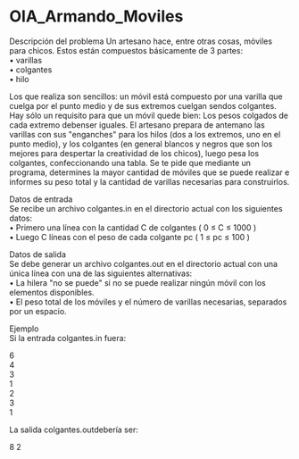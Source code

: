 # OIA_Armando_Moviles

Descripción del problema
Un artesano hace, entre otras cosas, móviles para chicos. Estos están compuestos básicamente de 3 partes: <br />
• varillas <br />
• colgantes <br />
• hilo <br />

Los que realiza son sencillos: un móvil está compuesto por una varilla que cuelga por el punto medio y de sus extremos cuelgan sendos colgantes. Hay sólo un requisito para que un móvil quede bien: Los pesos colgados de cada extremo debenser iguales. El artesano prepara de antemano las varillas con sus "enganches" para los hilos (dos a los extremos, uno en el punto medio), y los colgantes (en general blancos y negros que son los mejores para despertar la creatividad de los chicos), luego pesa los colgantes, confeccionando una tabla. Se te pide que mediante un programa, determines la mayor
cantidad de móviles que se puede realizar e informes su peso total y la cantidad de varillas necesarias para construirlos. <br />

 Datos de entrada <br />
Se recibe un archivo colgantes.in en el directorio actual con los siguientes datos: <br />
• Primero una línea con la cantidad C de colgantes ( 0 ≤ C ≤ 1000 ) <br />
• Luego C líneas con el peso de cada colgante pc ( 1 ≤ pc ≤ 100 ) <br />

Datos de salida <br />
Se debe generar un archivo colgantes.out en el directorio actual con una única línea con una de las siguientes alternativas: <br />
• La hilera "no se puede" si no se puede realizar ningún móvil con los elementos disponibles. <br />
• El peso total de los móviles y el número de varillas necesarias, separados por un espacio. <br />

Ejemplo <br />
Si la entrada colgantes.in fuera:  <br />

6 <br />
4 <br />
3 <br />
1 <br />
2 <br />
3 <br />
1 <br />

La salida colgantes.outdebería ser: <br />

8 2 
